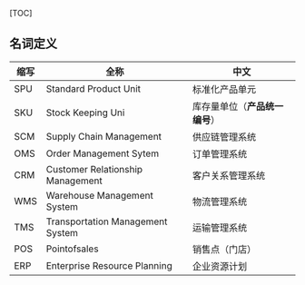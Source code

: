 <!-- @title: 【电子商务】电子商务常识？ -->
<!-- @date: 2021-10-29 16:10:21 -->
<!-- @author: Zhang Jinbao -->

[TOC]

## 名词定义

| 缩写 | 全称                             | 中文                           |
| ---- | -------------------------------- | ------------------------------ |
| SPU  | Standard Product Unit            | 标准化产品单元                 |
| SKU  | Stock Keeping Uni                | 库存量单位（**产品统一编号**） |
| SCM  | Supply Chain Management          | 供应链管理系统                 |
| OMS  | Order Management Sytem           | 订单管理系统                   |
| CRM  | Customer Relationship Management | 客户关系管理系统               |
| WMS  | Warehouse Management System      | 物流管理系统                   |
| TMS  | Transportation Management System | 运输管理系统                   |
| POS  | Pointofsales                     | 销售点（门店）                 |
| ERP  | Enterprise Resource Planning     | 企业资源计划                   |
